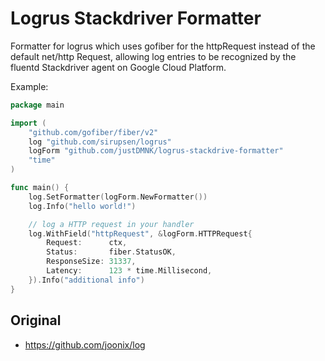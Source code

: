 # Logrus Stackdriver Formatter

Formatter for logrus which uses gofiber for the httpRequest instead of the default net/http Request, allowing log
entries to be recognized by the fluentd Stackdriver agent on Google Cloud Platform.

Example:

```go
package main

import (
	"github.com/gofiber/fiber/v2"
	log "github.com/sirupsen/logrus"
	logForm "github.com/justDMNK/logrus-stackdrive-formatter"
	"time"
)

func main() {
	log.SetFormatter(logForm.NewFormatter())
	log.Info("hello world!")

	// log a HTTP request in your handler
	log.WithField("httpRequest", &logForm.HTTPRequest{
		Request:      ctx,
		Status:       fiber.StatusOK,
		ResponseSize: 31337,
		Latency:      123 * time.Millisecond,
	}).Info("additional info")
}
```

## Original

- https://github.com/joonix/log
